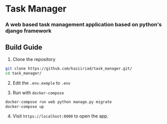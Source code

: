 
# Task Manager

### A web based task management application based on python's django framework

## Build Guide

1. Clone the repository

```bash
git clone https://github.com/kaziiriad/task_manager.git/
cd task_manager/
```

2. Edit the ```.env.exmple``` to ```.env```

3. Run with ```docker-compose```

```bash
docker-compose run web python manage.py migrate
docker-compose up
```
4. Visit ```https://localhost:8000``` to open the app.
